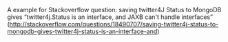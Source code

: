 A example for Stackoverflow question: saving twitter4J Status to MongoDB gives “twitter4j.Status is an interface, and JAXB can't handle interfaces” (http://stackoverflow.com/questions/18490707/saving-twitter4j-status-to-mongodb-gives-twitter4j-status-is-an-interface-and)
